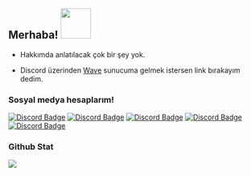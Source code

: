 ## Merhaba! <img src="https://cdn.discordapp.com/emojis/1050910625401942096.gif?size=128" width="60px">

- Hakkımda anlatılacak çok bir şey yok.

- Discord üzerinden [Wave](https://discord.gg/SF2jkZxrBv) sunucuma gelmek istersen link bırakayım dedim.

<h3>Sosyal medya hesaplarım!</h3>

[![Discord Badge](https://img.shields.io/badge/Discord%20-7289DA.svg?&amp;style=for-the-badge&amp;logo=discord&amp;logoColor=white)](https://discord.com/users/930212876155752488)
[![Discord Badge](https://camo.githubusercontent.com/f2ce2edcac3b532f777b03eb309e4bbb4360258a6ad21f0ed0b235c44e3490b7/68747470733a2f2f696d672e736869656c64732e696f2f62616467652f53706f746966792d3145443736312e7376673f267374796c653d666f722d7468652d6261646765266c6f676f3d73706f74696679266c6f676f436f6c6f723d7768697465)](https://open.spotify.com/user/iox8qv16yascdqr5xse8hgxhk?si=8cade2865e2147e7)
[![Discord Badge](https://camo.githubusercontent.com/879960678d9ffdf8e06af18461cbd19008e3207b2dabc0d54a86726d558571b4/68747470733a2f2f696d672e736869656c64732e696f2f62616467652f2543342542306e7374616772616d2532302d3861336162392e7376673f267374796c653d666f722d7468652d6261646765266c6f676f3d696e7374616772616d266c6f676f436f6c6f723d7768697465)](https://www.instagram.com/pose.online/)
[![Discord Badge](https://img.shields.io/badge/YouTube-ff0000.svg?&amp;style=for-the-badge&amp;logo=youtube&amp;logoColor=white)](https://www.youtube.com/channel/UCRjjwWF0azaFJ8pnuqPevnQ)
[![Discord Badge](https://img.shields.io/badge/Github%20-171515.svg?&amp;style=for-the-badge&amp;logo=github&amp;logoColor=white)](https://github.com/posEz)

<div >
<h3>Github Stat</h3>
   <a href="https://github.com/BetaWile" target="_blank">
      <img src="https://github-readme-stats.vercel.app/api/?username=posEz&show_icons=true&title_color=fff&icon_color=79ff97&text_color=9f9f9f&bg_color=151515">
   </a>
</div>
